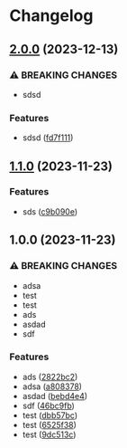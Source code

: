 # Changelog

## [2.0.0](https://github.com/eustace12/CDKCodePipeline/compare/v1.1.0...v2.0.0) (2023-12-13)


### ⚠ BREAKING CHANGES

* sdsd

### Features

* sdsd ([fd7f111](https://github.com/eustace12/CDKCodePipeline/commit/fd7f1117cf8530c9bee04d969b981e435d19855a))

## [1.1.0](https://github.com/eustace12/CDKCodePipeline/compare/v1.0.0...v1.1.0) (2023-11-23)


### Features

* sds ([c9b090e](https://github.com/eustace12/CDKCodePipeline/commit/c9b090e2db4312559a9aaead0f1efc998336a94f))

## 1.0.0 (2023-11-23)


### ⚠ BREAKING CHANGES

* adsa
* test
* test
* ads
* asdad
* sdf

### Features

* ads ([2822bc2](https://github.com/eustace12/CDKCodePipeline/commit/2822bc24ff8252bcb74f24b4cd1b38405b9fc7e3))
* adsa ([a808378](https://github.com/eustace12/CDKCodePipeline/commit/a8083781493aa724fd027a2d476f9e5628f42292))
* asdad ([bebd4e4](https://github.com/eustace12/CDKCodePipeline/commit/bebd4e4d05613c489ea425b38fe6df45895b67a9))
* sdf ([46bc9fb](https://github.com/eustace12/CDKCodePipeline/commit/46bc9fb6f83425621e36aa5ac017c5cdea499f37))
* test ([dbb57bc](https://github.com/eustace12/CDKCodePipeline/commit/dbb57bc14850541daa595a286d7c342f1b036ea8))
* test ([6525f38](https://github.com/eustace12/CDKCodePipeline/commit/6525f389d885d04f646af38bb8eeff61ec3cb2b9))
* test ([9dc513c](https://github.com/eustace12/CDKCodePipeline/commit/9dc513cfd97463e5e74df6324733c8145eea2b3b))
